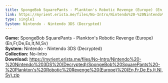 ```yaml
---
title: SpongeBob SquarePants - Plankton's Robotic Revenge (Europe) (En,Fr,De,Es,It,Nl,Sv)
link: https://myrient.erista.me/files/No-Intro/Nintendo%20-%20Nintendo%203DS%20(Decrypted)/SpongeBob%20SquarePants%20-%20Plankton's%20Robotic%20Revenge%20(Europe)%20(En,Fr,De,Es,It,Nl,Sv).zip
type: single1
System: Nintendo - Nintendo 3DS (Decrypted)
---
```

<b>Game:</b> SpongeBob SquarePants - Plankton's Robotic Revenge (Europe) (En,Fr,De,Es,It,Nl,Sv)<br>
<b>System:</b> Nintendo - Nintendo 3DS (Decrypted)<br>
<b>Collection:</b> No-Intro<br>
<b>Download:</b> https://myrient.erista.me/files/No-Intro/Nintendo%20-%20Nintendo%203DS%20(Decrypted)/SpongeBob%20SquarePants%20-%20Plankton's%20Robotic%20Revenge%20(Europe)%20(En,Fr,De,Es,It,Nl,Sv).zip
